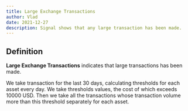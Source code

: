 ```yaml
---
title: Large Exchange Transactions
author: Vlad
date: 2021-12-27
description: Signal shows that any large transaction has been made.
---
```


## Definition

**Large Exchange Transactions** indicates that large transactions has been made.

We take transaction for the last 30 days, calculating thresholds for each asset every day. We take thresholds values, the cost of which exceeds 10000 USD.
Then we take all the transactions whose transaction volume more than this threshold separately for each asset.

